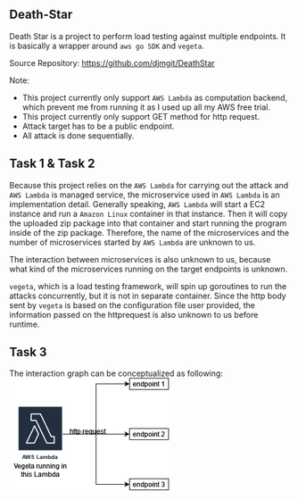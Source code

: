 ## Death-Star
Death Star is a project to perform load testing against multiple endpoints. It is basically a wrapper around `aws go SDK` and `vegeta`.

Source Repository: https://github.com/djmgit/DeathStar

Note:
- This project currently only support `AWS Lambda` as computation backend, which prevent me from running it as I used up all my AWS free trial.
- This project currently only support GET method for http request.
- Attack target has to be a public endpoint.
- All attack is done sequentially.

## Task 1 & Task 2
Because this project relies on the `AWS Lambda` for carrying out the attack and `AWS Lambda` is managed service, the microservice used in `AWS Lambda` is an implementation detail. Generally speaking, `AWS Lambda` will start a EC2 instance and run a `Amazon Linux` container in that instance. Then it will copy the uploaded zip package into that container and start running the program inside of the zip package. Therefore, the name of the microservices and the number of microservices started by `AWS Lambda` are unknown to us.

The interaction between microservices is also unknown to us, because what kind of the microservices running on the target endpoints is unknown.

`vegeta`, which is a load testing framework, will spin up goroutines to run the attacks concurrently, but it is not in separate container. Since the http body sent by `vegeta` is based on the configuration file user provided, the information passed on the httprequest is also unknown to us before runtime.

## Task 3
The interaction graph can be conceptualized as following:
![img](./resources/img/workflow.png)

